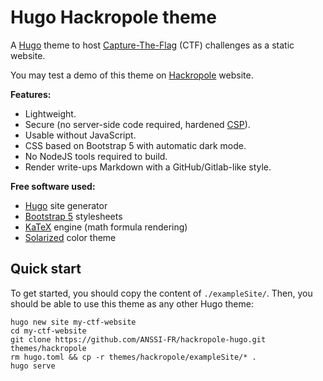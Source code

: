 # Hugo Hackropole theme

<!--
Copyright (C) 2023-2024  ANSSI
SPDX-License-Identifier: MIT
-->

A [Hugo](https://gohugo.io/) theme to host [Capture-The-Flag](https://en.wikipedia.org/wiki/Capture_the_flag_(cybersecurity)) (CTF) challenges as a static website.

You may test a demo of this theme on [Hackropole](https://hackropole.fr/) website.

**Features:**

  * Lightweight.
  * Secure (no server-side code required, hardened [CSP](https://developer.mozilla.org/en-US/docs/Web/HTTP/CSP)).
  * Usable without JavaScript.
  * CSS based on Bootstrap 5 with automatic dark mode.
  * No NodeJS tools required to build.
  * Render write-ups Markdown with a GitHub/Gitlab-like style.

**Free software used:**

  * [Hugo](https://gohugo.io/) site generator
  * [Bootstrap 5](https://github.com/twbs/bootstrap/) stylesheets
  * [KaTeX](https://github.com/KaTeX/KaTeX/) engine (math formula rendering)
  * [Solarized](https://ethanschoonover.com/solarized/) color theme

## Quick start

To get started, you should copy the content of `./exampleSite/`.
Then, you should be able to use this theme as any other Hugo theme:
```
hugo new site my-ctf-website
cd my-ctf-website
git clone https://github.com/ANSSI-FR/hackropole-hugo.git themes/hackropole
rm hugo.toml && cp -r themes/hackropole/exampleSite/* .
hugo serve
```
